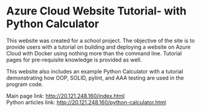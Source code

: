 # Azure Cloud Website Tutorial- with Python Calculator
This website was created for a school project. The objective of the site is to provide users with a tutorial on building and deploying a website on Azure Cloud with Docker using nothing more than the command line. Tutorial pages for pre-requisite knowledge is provided as well. 

This website also includes an example Python Calculator with a tutorial demonstrating how OOP, SOLID, pylint, and AAA testing are used in the program code.

Main page link: http://20.121.248.160/index.html                                                                                                                               
Python articles link: http://20.121.248.160/python-calculator.html

